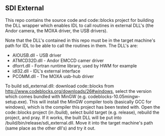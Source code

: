 SDI External
------------

This repo contains the source code and code::blocks project for building the DLL wrapper 
which enables IDL to call routines in external DLL's (the Andor camera, the MOXA driver, 
the USB drivers). 

Note that the DLL's contained in this repo must be in the target machine's path for IDL to 
be able to call the routines in them. The DLL's are:

* AIOUSB.dll - USB driver 
* ATMCD32D.dll - Andor EMCCD camer driver
* dforrt.dll - Fortran runtime library, used by HWM for example
* idl32.dll - IDL's external interface
* PCOMM.dll - The MOXA usb-hub driver

To build sdi_external.dll: 
download code::blocks from http://www.codeblocks.org/downloads/26#windows, select the 
version which comes bundled with MinGW (e.g. codeblocks-10.05mingw-setup.exe). This will
install the MinGW compiler tools (basically GCC for windows), which is the compiler this
project has been tested with. Open the code::blocks project (in /build), select build
target (e.g. release), rebuild the project, and pray. If it works, the built DLL will 
be put into /build/bin/release/sdi_external.dll. Move it into the target machine's path
(same place as the other dll's) and try it out. 
